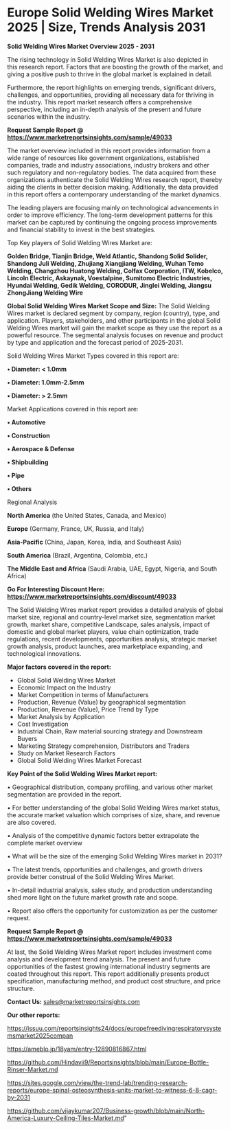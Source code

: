 # Europe Solid Welding Wires Market 2025 | Size, Trends Analysis 2031

<Strong> Solid Welding Wires Market Overview 2025 - 2031</strong>

The rising technology in Solid Welding Wires Market is also depicted in this research report. Factors that are boosting the growth of the market, and giving a positive push to thrive in the global market is explained in detail.

Furthermore, the report highlights on emerging trends, significant drivers, challenges, and opportunities, providing all necessary data for thriving in the industry. This report market research offers a comprehensive perspective, including an in-depth analysis of the present and future scenarios within the industry.

<strong>Request Sample Report @ <a href=https://www.marketreportsinsights.com/sample/49033>https://www.marketreportsinsights.com/sample/49033</a></strong>

The market overview included in this report provides information from a wide range of resources like government organizations, established companies, trade and industry associations, industry brokers and other such regulatory and non-regulatory bodies. The data acquired from these organizations authenticate the Solid Welding Wires research report, thereby aiding the clients in better decision making. Additionally, the data provided in this report offers a contemporary understanding of the market dynamics.

The leading players are focusing mainly on technological advancements in order to improve efficiency. The long-term development patterns for this market can be captured by continuing the ongoing process improvements and financial stability to invest in the best strategies.

Top Key players of Solid Welding Wires Market are:

<strong>Golden Bridge, Tianjin Bridge, Weld Atlantic, Shandong Solid Solider, Shandong Juli Welding, Zhujiang Xiangjiang Welding, Wuhan Temo Welding, Changzhou Huatong Welding, Colfax Corporation, ITW, Kobelco, Lincoln Electric, Askaynak, Voestalpine, Sumitomo Electric Industries, Hyundai Welding, Gedik Welding, CORODUR, Jinglei Welding, Jiangsu ZhongJiang Welding Wire</strong>

<strong><b>Global Solid Welding Wires Market Scope and Size:</b></strong>
The Solid Welding Wires market is declared segment by company, region (country), type, and application. Players, stakeholders, and other participants in the global Solid Welding Wires market will gain the market scope as they use the report as a powerful resource. The segmental analysis focuses on revenue and product by type and application and the forecast period of 2025-2031.

Solid Welding Wires Market Types covered in this report are:

<strong>•  Diameter: < 1.0mm

•  Diameter: 1.0mm-2.5mm

•  Diameter: > 2.5mm</strong>

Market Applications covered in this report are:

<strong>•  Automotive

•  Construction

•  Aerospace & Defense

•  Shipbuilding

•  Pipe

•  Others</strong> 

Regional Analysis

<strong>North America</strong> (the United States, Canada, and Mexico)

<strong>Europe</strong> (Germany, France, UK, Russia, and Italy)

<strong>Asia-Pacific</strong> (China, Japan, Korea, India, and Southeast Asia)

<strong>South America</strong> (Brazil, Argentina, Colombia, etc.)

<strong>The Middle East and Africa</strong> (Saudi Arabia, UAE, Egypt, Nigeria, and South Africa)

<strong>Go For Interesting Discount Here: <a href=https://www.marketreportsinsights.com/discount/49033>https://www.marketreportsinsights.com/discount/49033</a></strong>

The Solid Welding Wires market report provides a detailed analysis of global market size, regional and country-level market size, segmentation market growth, market share, competitive Landscape, sales analysis, impact of domestic and global market players, value chain optimization, trade regulations, recent developments, opportunities analysis, strategic market growth analysis, product launches, area marketplace expanding, and technological innovations.

<strong><b>Major factors covered in the report:</b></strong>
<ul>
  <li>Global Solid Welding Wires Market </li>
  <li>Economic Impact on the Industry</li>
  <li>Market Competition in terms of Manufacturers</li>
  <li>Production, Revenue (Value) by geographical segmentation</li>
  <li>Production, Revenue (Value), Price Trend by Type</li>
  <li>Market Analysis by Application</li>
  <li>Cost Investigation</li>
  <li>Industrial Chain, Raw material sourcing strategy and Downstream Buyers</li>
  <li>Marketing Strategy comprehension, Distributors and Traders</li>
  <li>Study on Market Research Factors</li>
  <li>Global Solid Welding Wires Market Forecast</li>
</ul>

<strong><b>Key Point of the Solid Welding Wires Market report:</b></strong>

• Geographical distribution, company profiling, and various other market segmentation are provided in the report.

• For better understanding of the global Solid Welding Wires market status, the accurate market valuation which comprises of size, share, and revenue are also covered.

• Analysis of the competitive dynamic factors better extrapolate the complete market overview

• What will be the size of the emerging Solid Welding Wires market in 2031?

• The latest trends, opportunities and challenges, and growth drivers provide better construal of the Solid Welding Wires Market.

• In-detail industrial analysis, sales study, and production understanding shed more light on the future market growth rate and scope.

• Report also offers the opportunity for customization as per the customer request.

<strong>Request Sample Report @ <a href=https://www.marketreportsinsights.com/sample/49033>https://www.marketreportsinsights.com/sample/49033</a></strong>

At last, the Solid Welding Wires Market report includes investment come analysis and development trend analysis. The present and future opportunities of the fastest growing international industry segments are coated throughout this report. This report additionally presents product specification, manufacturing method, and product cost structure, and price structure.

<strong>Contact Us:</strong>
sales@marketreportsinsights.com

<strong>Our other reports:</strong>

<a href=https://issuu.com/reportsinsights24/docs/europefreedivingrespiratorysystemsmarket2025compan>https://issuu.com/reportsinsights24/docs/europefreedivingrespiratorysystemsmarket2025compan</a>

<a href=https://ameblo.jp/18yam/entry-12890816867.html>https://ameblo.jp/18yam/entry-12890816867.html</a>

<a href=https://github.com/Hindavii9/Reportsinsights/blob/main/Europe-Bottle-Rinser-Market.md>https://github.com/Hindavii9/Reportsinsights/blob/main/Europe-Bottle-Rinser-Market.md</a>

<a href=https://sites.google.com/view/the-trend-lab/trending-research-reports/europe-spinal-osteosynthesis-units-market-to-witness-6-8-cagr-by-2031>https://sites.google.com/view/the-trend-lab/trending-research-reports/europe-spinal-osteosynthesis-units-market-to-witness-6-8-cagr-by-2031</a>

<a href=https://github.com/vijaykumar207/Business-growth/blob/main/North-America-Luxury-Ceiling-Tiles-Market.md>https://github.com/vijaykumar207/Business-growth/blob/main/North-America-Luxury-Ceiling-Tiles-Market.md</a>"
